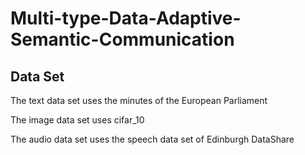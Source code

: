 # Multi-type-Data-Adaptive-Semantic-Communication

## Data Set

The text data set uses the minutes of the European Parliament

The image data set uses cifar_10

The audio data set uses the speech data set of Edinburgh DataShare
